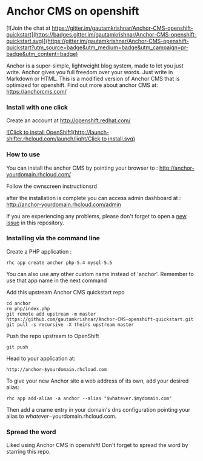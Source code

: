 # Anchor CMS on openshift

[![Join the chat at https://gitter.im/gautamkrishnar/Anchor-CMS-openshift-quickstart](https://badges.gitter.im/gautamkrishnar/Anchor-CMS-openshift-quickstart.svg)](https://gitter.im/gautamkrishnar/Anchor-CMS-openshift-quickstart?utm_source=badge&utm_medium=badge&utm_campaign=pr-badge&utm_content=badge)

Anchor is a super-simple, lightweight blog system, made to let you just write. Anchor gives you full freedom over your words. Just write in Markdown or HTML. This is a modified version of Anchor CMS that is optimized for openshift.
Find out more about anchor CMS at: https://anchorcms.com/

### Install with one click

Create an account at http://openshift.redhat.com/

<a href="https://openshift.redhat.com/app/console/application_types/custom?cartridges[]=php-5.4&cartridges[]=mysql-5.5&initial_git_url=https://github.com/gautamkrishnar/Anchor-CMS-openshift-quickstart&name=anchor" target="_blank">
![Click to install OpenShift](http://launch-shifter.rhcloud.com/launch/light/Click to install.svg)</a>

### How to use
You can install the anchor CMS by pointing your browser to : http://anchor-yourdomain.rhcloud.com/

Follow the ownscreen instructionsrd

after the installation is complete you can access admin dashboard at : http://anchor-yourdomain.rhcloud.com/admin

If you are experiencing any problems, please don't forget to open a [new issue](https://github.com/gautamkrishnar/Anchor-CMS-openshift-quickstart/issues/new) in this repository.
### Installing via the command line


Create a PHP application :

	rhc app create anchor php-5.4 mysql-5.5

You can also use any other custom name instead of 'anchor'. Remember to use that app name in the next command

Add this upstream Anchor CMS quickstart repo

	cd anchor
	rm php/index.php
	git remote add upstream -m master https://github.com/gautamkrishnar/Anchor-CMS-openshift-quickstart.git
	git pull -s recursive -X theirs upstream master

Push the repo upstream to OpenShift

	git push

Head to your application at:

	http://anchor-$yourdomain.rhcloud.com

To give your new Anchor site a web address of its own, add your desired alias:

	rhc app add-alias -a anchor --alias "$whatever.$mydomain.com"

Then add a cname entry in your domain's dns configuration pointing your alias to $whatever-$yourdomain.rhcloud.com.

### Spread the word
Liked using Anchor CMS in openshift! Don't forget to spread the word by starring this repo.
